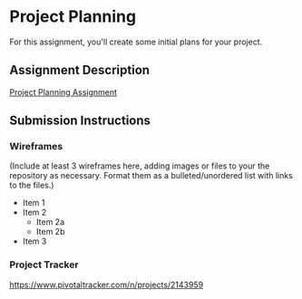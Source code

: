 # Project Planning
For this assignment, you'll create some initial plans for your project.

## Assignment Description
[Project Planning Assignment](https://education.launchcode.org/liftoff/assignments/planning/)

## Submission Instructions

### Wireframes

(Include at least 3 wireframes here, adding images or files to your the repository as necessary. Format them as a bulleted/unordered list with links to the files.)

* Item 1
* Item 2
  * Item 2a
  * Item 2b
* Item 3

### Project Tracker

https://www.pivotaltracker.com/n/projects/2143959